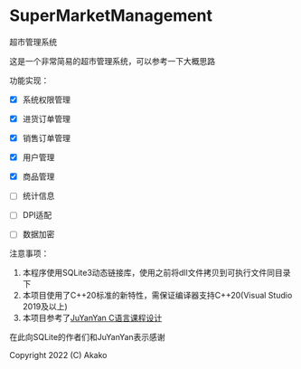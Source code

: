# SuperMarketManagement
超市管理系统

这是一个非常简易的超市管理系统，可以参考一下大概思路

功能实现：
- [X] 系统权限管理
- [X] 进货订单管理
- [X] 销售订单管理
- [X] 用户管理
- [X] 商品管理
- [ ] 统计信息
- [ ] DPI适配
- [ ] 数据加密



注意事项：
1. 本程序使用SQLite3动态链接库，使用之前将dll文件拷贝到可执行文件同目录下
2. 本项目使用了C++20标准的新特性，需保证编译器支持C++20(Visual Studio 2019及以上)
3. 本项目参考了[JuYanYan C语言课程设计](https://github.com/JuYanYan/C-Course-Design)

在此向SQLite的作者们和JuYanYan表示感谢

Copyright 2022 (C) Akako